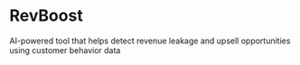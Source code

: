 # RevBoost
AI-powered tool that helps detect revenue leakage and upsell opportunities using customer behavior data
